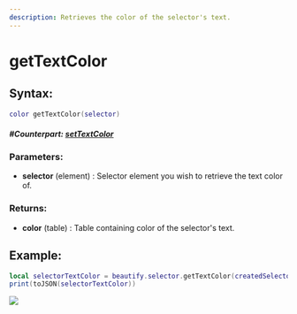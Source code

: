 ```yaml
---
description: Retrieves the color of the selector's text.
---
```


# getTextColor

## **Syntax:**

```lua
color getTextColor(selector)
```

#### _**\#Counterpart:**_ [_**setTextColor**_](setselectortextcolor.md)

### **Parameters:**

* **selector** \(element\) : Selector element you wish to retrieve the text color of.

### **Returns:**

* **color** \(table\) : Table containing color of the selector's text.

## **Example:**

```lua
local selectorTextColor = beautify.selector.getTextColor(createdSelector)
print(toJSON(selectorTextColor))
```

![](../../.gitbook/assets/getselectortextcolor.png)

